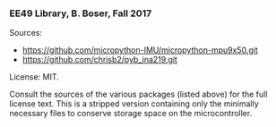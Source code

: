 ### EE49 Library, B. Boser, Fall 2017

Sources:

* https://github.com/micropython-IMU/micropython-mpu9x50.git
* https://github.com/chrisb2/pyb_ina219.git

License: MIT.

Consult the sources of the various packages (listed above) for the full license text. This is a stripped version containing only the minimally necessary files to conserve storage space on the microcontroller.